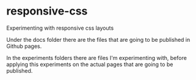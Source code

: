 # responsive-css
Experimenting with responsive css layouts

Under the docs folder there are the files that are going to be published in Github pages.

In the experiments folders there are files I'm experimenting with, before applying this experiments on the actual pages that are going to be published.